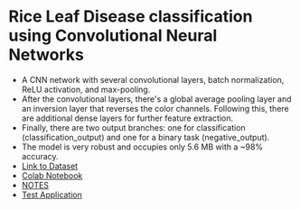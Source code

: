 <h1> Rice Leaf Disease classification using Convolutional Neural Networks </h1>

* A CNN network with several convolutional layers, batch normalization, ReLU activation, and max-pooling.
* After the convolutional layers, there's a global average pooling layer and an inversion layer that reverses the color channels.
Following this, there are additional dense layers for further feature extraction.
* Finally, there are two output branches: one for classification (classification_output) and one for a binary task (negative_output).
* The model is very robust and occupies only 5.6 MB with a ~98% accuracy.
* <a href="https://www.kaggle.com/datasets/isaacritharson/severity-based-rice-leaf-diseases-dataset">Link to Dataset</a>
* <a href="https://colab.research.google.com/drive/1zYAvIU5sjBOU5ZD-xEqWsOHPK92vfC8i?usp=sharing">Colab Notebook</a>
* <a href="https://docs.google.com/document/d/1_lv4Gqjk0R2L5etSN47Noo61hSJYxzmmj2aSaRyWkiw/edit?usp=sharing">NOTES</a>
* <a href="https://riceleafdiseaseclassification-aijuux8tzp7fiabs9tlcek.streamlit.app/">Test Application</a>
